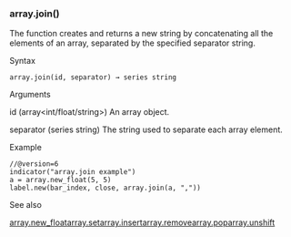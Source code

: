 ### array.join()

The function creates and returns a new string by concatenating all the elements of an array, separated by the specified separator string.

Syntax

```
array.join(id, separator) → series string
```

Arguments

id (array<int/float/string>) An array object.

separator (series string) The string used to separate each array element.

Example

```
//@version=6  
indicator("array.join example")  
a = array.new_float(5, 5)  
label.new(bar_index, close, array.join(a, ","))
```

See also

[array.new\_float](#fun_array.new_float)[array.set](#fun_array.set)[array.insert](#fun_array.insert)[array.remove](#fun_array.remove)[array.pop](#fun_array.pop)[array.unshift](#fun_array.unshift)
